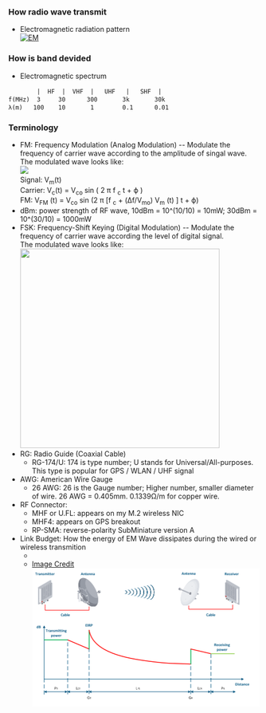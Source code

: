 ### How radio wave transmit
* Electromagnetic radiation pattern<br/>
[![EM](http://img.youtube.com/vi/FWCN_uI5ygY/0.jpg)](https://youtu.be/FWCN_uI5ygY "EM")
### How is band devided 
* Electromagnetic spectrum 
```
        |  HF  |  VHF  |   UHF   |   SHF  |
f(MHz)  3     30      300       3k       30k
λ(m)   100    10       1        0.1      0.01
``` 
### Terminology
* FM: Frequency Modulation (Analog Modulation) -- Modulate the frequency of carrier wave according to the amplitude of singal wave. 
<br/>The modulated wave looks like:<br/>
<img src='https://upload.wikimedia.org/wikipedia/commons/a/a4/Amfm3-en-de.gif'></img><br/>
Signal:  V<SUB>m</SUB>(t) <br/>
Carrier:  V<SUB>c</SUB>(t) = V<SUB>co</SUB> sin ( 2 π f <SUB>c</SUB> t + ϕ ) <br/>
FM:  V<SUB>FM</SUB> (t) = V<SUB>co</SUB> sin (2 π [f <SUB>c</SUB> + (Δf/V<SUB>mo</SUB>) V<SUB>m</SUB> (t) ] t + ϕ) <br/>
* dBm: power strength of RF wave, 10dBm = 10^(10/10) = 10mW; 30dBm = 10^(30/10) = 1000mW  
* FSK: Frequency-Shift Keying (Digital Modulation) -- Modulate the frequency of carrier wave according the level of digital signal. 
<br/>The modulated wave looks like:<br/>
<img src='https://upload.wikimedia.org/wikipedia/commons/3/39/Fsk.svg' width='400' height='400'></img> 
* RG: Radio Guide (Coaxial Cable)
  * RG-174/U: 174 is type number; U stands for Universal/All-purposes. This type is popular for GPS / WLAN / UHF signal
* AWG: American Wire Gauge
  * 26 AWG: 26 is the Gauge number; Higher number, smaller diameter of wire. 26 AWG = 0.405mm. 0.1339Ω/m for copper wire. 
* RF Connector:
  * MHF or U.FL: appears on my M.2 wireless NIC
  * MHF4: appears on GPS breakout
  * RP-SMA: reverse-polarity SubMiniature version A  
* Link Budget: How the energy of EM Wave dissipates during the wired or wireless transmition
  * <br/>
  * [Image Credit](https://academy.infinetwireless.com/en/online-education/wireless-networking-fundamentals/8)
<img src="budget.png"></img>